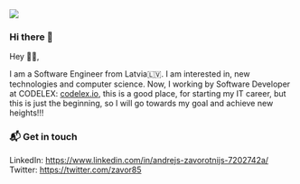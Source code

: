 <img src="./myimage.jpg">

### Hi there 👋

Hey 👋🏻,

I am a Software Engineer from Latvia🇱🇻.  I am interested in, new technologies and computer science. 
Now, I working by Software Developer at CODELEX: [codelex.io](https://www.codelex.io/), this is a good place, for starting my IT career, but this is just the beginning, so I will go towards my goal and achieve new heights!!!

### 📬 Get in touch

LinkedIn: https://www.linkedin.com/in/andrejs-zavorotnijs-7202742a/
Twitter: https://twitter.com/zavor85

<!--
**zavor85/zavor85** is a ✨ _special_ ✨ repository because its `README.md` (this file) appears on your GitHub profile.

Here are some ideas to get you started:

- 🔭 I’m currently working on ...
- 🌱 I’m currently learning ...
- 👯 I’m looking to collaborate on ...
- 🤔 I’m looking for help with ...
- 💬 Ask me about ...
- 📫 How to reach me: ...
- 😄 Pronouns: ...
- ⚡ Fun fact: ...
-->
